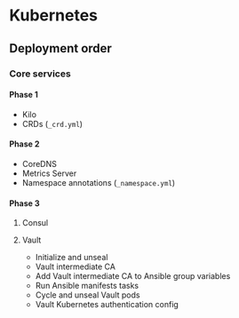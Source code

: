 # Kubernetes

## Deployment order

### Core services

#### Phase 1

* Kilo
* CRDs (`_crd.yml`)

#### Phase 2

* CoreDNS
* Metrics Server
* Namespace annotations (`_namespace.yml`)

#### Phase 3

1. Consul
2. Vault

    * Initialize and unseal
    * Vault intermediate CA
    * Add Vault intermediate CA to Ansible group variables
    * Run Ansible manifests tasks
    * Cycle and unseal Vault pods
    * Vault Kubernetes authentication config
